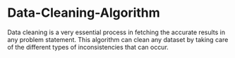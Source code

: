 # Data-Cleaning-Algorithm
Data cleaning is a very essential process in fetching the accurate results in any problem statement. This algorithm can clean any dataset by taking care of the different  types of inconsistencies that can occur.
